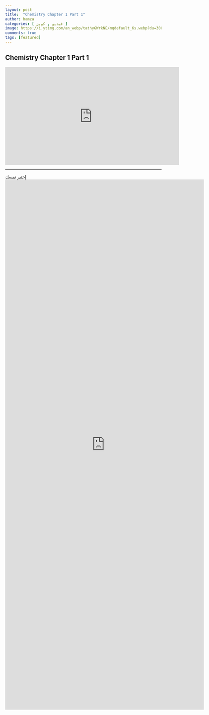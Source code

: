```yaml
---
layout: post
title:  "Chemistry Chapter 1 Part 1"
author: hamza
categories: [ فيديو , كويز ]
image: https://i.ytimg.com/an_webp/tathyGWrkNE/mqdefault_6s.webp?du=3000&sqp=CP_Y2ZoG&rs=AOn4CLCIfBLQXRprDnTGqMeU4VY7Sx36EQ
comments: true
tags: [featured]
---
```


## Chemistry Chapter 1 Part 1
<iframe width="560" height="315" src="https://www.youtube.com/embed/tathyGWrkNE" title="YouTube video player" frameborder="0" allow="accelerometer; autoplay; clipboard-write; encrypted-media; gyroscope; picture-in-picture" allowfullscreen></iframe>
<hr>
إختبر نفسك
<iframe src="https://docs.google.com/forms/d/e/1FAIpQLSeQrtePvzKGVYWFEnsOZnGz1-bC0sJ2LNn_pUBFgMWxo7-KnQ/viewform?embedded=true" width="640" height="1704" frameborder="0" marginheight="0" marginwidth="0">Loading…</iframe>
